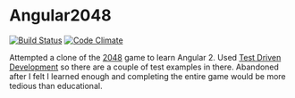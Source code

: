# Angular2048

[![Build Status](https://travis-ci.org/bvkatwijk/angular-2048.svg?branch=master)](https://travis-ci.org/bvkatwijk/angular-2048)
[![Code Climate](https://img.shields.io/codeclimate/github/kabisaict/flow.svg)](https://lima.codeclimate.com/github/bvkatwijk/angular-2048)

Attempted a clone of the [2048](https://gabrielecirulli.github.io/2048/) game to learn Angular 2. Used [Test Driven Development](https://en.wikipedia.org/wiki/Test-driven_development) so there are a couple of test examples in there. Abandoned after I felt I learned enough and completing the entire game would be more tedious than educational.